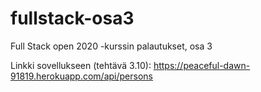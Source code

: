 # fullstack-osa3
Full Stack open 2020 -kurssin palautukset, osa 3

Linkki sovellukseen (tehtävä 3.10): https://peaceful-dawn-91819.herokuapp.com/api/persons